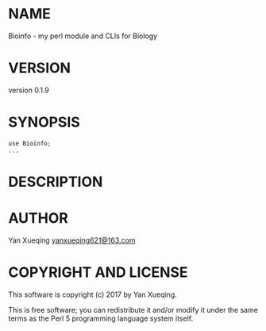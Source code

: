 # NAME

Bioinfo - my perl module and CLIs for Biology

# VERSION

version 0.1.9

# SYNOPSIS

    use Bioinfo;
    ...

# DESCRIPTION

# AUTHOR

Yan Xueqing <yanxueqing621@163.com>

# COPYRIGHT AND LICENSE

This software is copyright (c) 2017 by Yan Xueqing.

This is free software; you can redistribute it and/or modify it under
the same terms as the Perl 5 programming language system itself.
